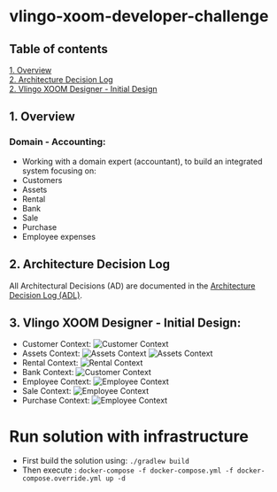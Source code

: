 # vlingo-xoom-developer-challenge

## Table of contents
[1. Overview](#1-Overview)\
[2. Architecture Decision Log](#1-Architecture-Decision-Log)\
[2. Vlingo XOOM Designer - Initial Design](#2-Vlingo-XOOM-Designer---Initial-Design)

## 1. Overview

### Domain - Accounting:

- Working with a domain expert (accountant), to build an integrated system focusing on:
- Customers
- Assets
- Rental
- Bank
- Sale
- Purchase
- Employee expenses

## 2. Architecture Decision Log

All Architectural Decisions (AD) are documented in the [Architecture Decision Log (ADL)](docs/architecture-decision-log).

## 3. Vlingo XOOM Designer - Initial Design:

- Customer Context:
  ![Customer Context](docs/images/01.png)
- Assets Context:
  ![Assets Context](docs/images/02.png)
  ![Assets Context](docs/images/03.png)
- Rental Context:
  ![Rental Context](docs/images/04.png)
- Bank Context:
  ![Customer Context](docs/images/01.png)
- Employee Context:
  ![Employee Context](docs/images/01.png)
- Sale Context:
  ![Employee Context](docs/images/01.png)
- Purchase Context:
  ![Employee Context](docs/images/01.png)

# Run solution with infrastructure

- First build the solution using:
  `
  ./gradlew build
  `
- Then execute :
  `
  docker-compose -f docker-compose.yml -f docker-compose.override.yml up -d
  `
